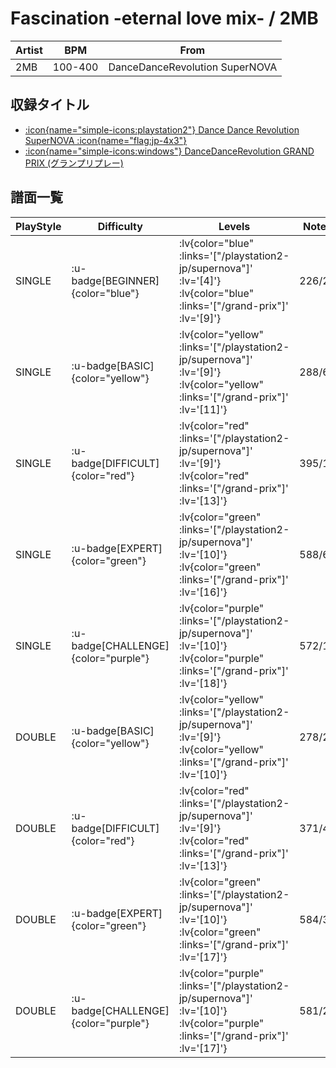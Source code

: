 # Fascination -eternal love mix- / 2MB

|Artist|BPM|From|
|------|---|----|
|2MB|100-400|DanceDanceRevolution SuperNOVA|

## 収録タイトル

- [ :icon{name="simple-icons:playstation2"} Dance Dance Revolution SuperNOVA :icon{name="flag:jp-4x3"} ](/playstation2-jp/supernova)
- [ :icon{name="simple-icons:windows"} DanceDanceRevolution GRAND PRIX (グランプリプレー)](/grand-prix)

## 譜面一覧

|PlayStyle|Difficulty|Levels|Notes|Movie|
|---------|----------|------|-----|-----|
|SINGLE| :u-badge[BEGINNER]{color="blue"} | :lv{color="blue" :links='["/playstation2-jp/supernova"]' :lv='[4]'}  :lv{color="blue" :links='["/grand-prix"]' :lv='[9]'} |226/2||
|SINGLE| :u-badge[BASIC]{color="yellow"} | :lv{color="yellow" :links='["/playstation2-jp/supernova"]' :lv='[9]'}  :lv{color="yellow" :links='["/grand-prix"]' :lv='[11]'} |288/6||
|SINGLE| :u-badge[DIFFICULT]{color="red"} | :lv{color="red" :links='["/playstation2-jp/supernova"]' :lv='[9]'}  :lv{color="red" :links='["/grand-prix"]' :lv='[13]'} |395/1||
|SINGLE| :u-badge[EXPERT]{color="green"} | :lv{color="green" :links='["/playstation2-jp/supernova"]' :lv='[10]'}  :lv{color="green" :links='["/grand-prix"]' :lv='[16]'} |588/6||
|SINGLE| :u-badge[CHALLENGE]{color="purple"} | :lv{color="purple" :links='["/playstation2-jp/supernova"]' :lv='[10]'}  :lv{color="purple" :links='["/grand-prix"]' :lv='[18]'} |572/14||
|DOUBLE| :u-badge[BASIC]{color="yellow"} | :lv{color="yellow" :links='["/playstation2-jp/supernova"]' :lv='[9]'}  :lv{color="yellow" :links='["/grand-prix"]' :lv='[10]'} |278/20||
|DOUBLE| :u-badge[DIFFICULT]{color="red"} | :lv{color="red" :links='["/playstation2-jp/supernova"]' :lv='[9]'}  :lv{color="red" :links='["/grand-prix"]' :lv='[13]'} |371/4||
|DOUBLE| :u-badge[EXPERT]{color="green"} | :lv{color="green" :links='["/playstation2-jp/supernova"]' :lv='[10]'}  :lv{color="green" :links='["/grand-prix"]' :lv='[17]'} |584/3||
|DOUBLE| :u-badge[CHALLENGE]{color="purple"} | :lv{color="purple" :links='["/playstation2-jp/supernova"]' :lv='[10]'}  :lv{color="purple" :links='["/grand-prix"]' :lv='[17]'} |581/2||
